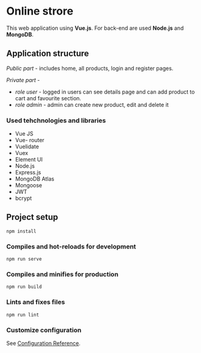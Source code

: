 # Online strore 

This web application using **Vue.js**. For back-end are used **Node.js** and **MongoDB**.

## Application structure
 
  *Public part* - includes home, all products, login and register pages. 
  
  *Private part* -
  - *role user* - logged in users can see details page and can add product to cart and favourite section. 
  - *role admin* - admin can create new product, edit and delete it  
   

### Used tehchnologies and libraries
 - Vue JS
 - Vue- router
 - Vuelidate
 - Vuex
 - Element UI
 - Node.js
 - Express.js
 - MongoDB Atlas
 - Mongoose
 - JWT
 - bcrypt






## Project setup
```
npm install
```

### Compiles and hot-reloads for development
```
npm run serve
```

### Compiles and minifies for production
```
npm run build
```

### Lints and fixes files
```
npm run lint
```

### Customize configuration
See [Configuration Reference](https://cli.vuejs.org/config/).
